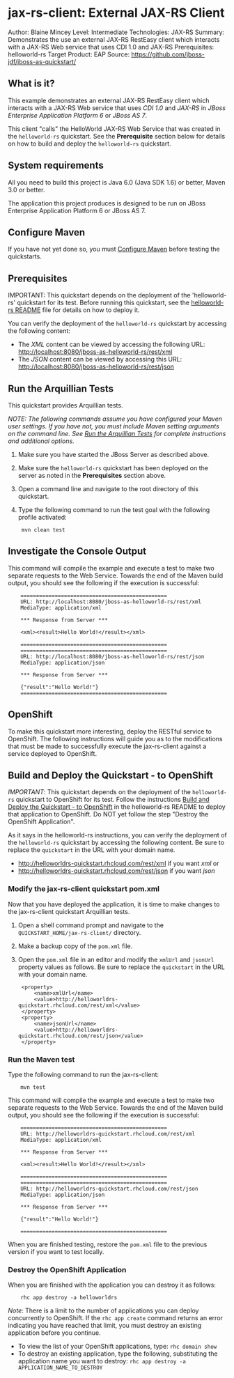 jax-rs-client: External JAX-RS Client
======================
Author: Blaine Mincey
Level: Intermediate
Technologies: JAX-RS
Summary: Demonstrates the use an external JAX-RS RestEasy client which interacts with a JAX-RS Web service that uses CDI 1.0 and JAX-RS
Prerequisites: helloworld-rs
Target Product: EAP
Source: <https://github.com/jboss-jdf/jboss-as-quickstart/>

What is it?
-----------

This example demonstrates an external JAX-RS RestEasy client which interacts with a JAX-RS Web service that uses *CDI 1.0* and *JAX-RS* 
in *JBoss Enterprise Application Platform 6* or *JBoss AS 7*.  

This client "calls" the HelloWorld JAX-RS Web Service that was created in the `helloworld-rs` quickstart. See the **Prerequisite** section below for details on how to build and deploy the `helloworld-rs` quickstart.


System requirements
-------------------

All you need to build this project is Java 6.0 (Java SDK 1.6) or better, Maven 3.0 or better.

The application this project produces is designed to be run on JBoss Enterprise Application Platform 6 or JBoss AS 7. 

 
Configure Maven
---------------

If you have not yet done so, you must [Configure Maven](../README.md#configure-maven) before testing the quickstarts.


Prerequisites
-----------

IMPORTANT: This quickstart depends on the deployment of the 'helloworld-rs' quickstart for its test. Before running this quickstart, see the [helloworld-rs README](../helloworld-rs/README.md) file for details on how to deploy it.

You can verify the deployment of the `helloworld-rs` quickstart by accessing the following content:

* The *XML* content can be viewed by accessing the following URL: <http://localhost:8080/jboss-as-helloworld-rs/rest/xml> 
* The *JSON* content can be viewed by accessing this URL: <http://localhost:8080/jboss-as-helloworld-rs/rest/json>



Run the Arquillian Tests 
-------------------------

This quickstart provides Arquillian tests. 

_NOTE: The following commands assume you have configured your Maven user settings. If you have not, you must include Maven setting arguments on the command line. See [Run the Arquillian Tests](../README.md#run-the-arquillian-tests) for complete instructions and additional options._

1. Make sure you have started the JBoss Server as described above.
2. Make sure the `helloworld-rs` quickstart has been deployed on the server as noted in the **Prerequisites** section above.
3. Open a command line and navigate to the root directory of this quickstart.
4. Type the following command to run the test goal with the following profile activated:

        mvn clean test 


Investigate the Console Output
----------------------------

This command will compile the example and execute a test to make two separate requests to the Web Service.  Towards the end of the Maven build output, you 
should see the following if the execution is successful:

        ===============================================
        URL: http://localhost:8080/jboss-as-helloworld-rs/rest/xml
        MediaType: application/xml

        *** Response from Server ***

        <xml><result>Hello World!</result></xml>
    
        ===============================================
        ===============================================
        URL: http://localhost:8080/jboss-as-helloworld-rs/rest/json
        MediaType: application/json

        *** Response from Server ***

        {"result":"Hello World!"}
        ===============================================


OpenShift
---------

To make this quickstart more interesting, deploy the RESTful service to OpenShift.  The following instructions will guide you as to the modifications that must be made to successfully execute the jax-rs-client against a service deployed to OpenShift.


Build and Deploy the Quickstart - to OpenShift
-------------------------

_IMPORTANT_: This quickstart depends on the deployment of the `helloworld-rs` quickstart to OpenShift for its test. Follow the instructions [Build and Deploy the Quickstart - to OpenShift](../helloworld-rs/README.md#build-and-deploy-the-quickstart-to-openshift) in the helloworld-rs README to deploy that application to OpenShift. Do NOT yet follow the step "Destroy the OpenShift Application".

As it says in the helloworld-rs instructions, you can verify the deployment of the `helloworld-rs` quickstart by accessing the following content. Be sure to replace the `quickstart` in the URL with your domain name.

* <http://helloworldrs-quickstart.rhcloud.com/rest/xml> if you want *xml* or
* <http://helloworldrs-quickstart.rhcloud.com/rest/json> if you want *json*


### Modify the jax-rs-client quickstart pom.xml

Now that you have deployed the application, it is time to make changes to the jax-rs-client quickstart Arquillian tests. 

1. Open a shell command prompt and navigate to the `QUICKSTART_HOME/jax-rs-client/` directory.
2. Make a backup copy of the `pom.xml` file.
3. Open the `pom.xml` file in an editor and modify the `xmlUrl` and `jsonUrl` property values as follows. Be sure to replace the `quickstart` in the URL with your domain name.

        <property>
            <name>xmlUrl</name>
            <value>http://helloworldrs-quickstart.rhcloud.com/rest/xml</value>
        </property>
        <property>
            <name>jsonUrl</name>
            <value>http://helloworldrs-quickstart.rhcloud.com/rest/json</value>
        </property>


### Run the Maven test

Type the following command to run the jax-rs-client:

        mvn test

This command will compile the example and execute a test to make two separate requests to the Web Service.  Towards the end of the Maven build output, you should see the following if the execution is successful:

        ===============================================
        URL: http://helloworldrs-quickstart.rhcloud.com/rest/xml
        MediaType: application/xml

        *** Response from Server ***

        <xml><result>Hello World!</result></xml>

        ===============================================
        ===============================================
        URL: http://helloworldrs-quickstart.rhcloud.com/rest/json
        MediaType: application/json

        *** Response from Server ***

        {"result":"Hello World!"}

        ===============================================

When you are finished testing, restore the `pom.xml` file to the previous version if you want to test locally.

### Destroy the OpenShift Application

When you are finished with the application you can destroy it as follows:

        rhc app destroy -a helloworldrs

_Note_: There is a limit to the number of applications you can deploy concurrently to OpenShift. If the `rhc app create` command returns an error indicating you have reached that limit, you must destroy an existing application before you continue. 

* To view the list of your OpenShift applications, type: `rhc domain show`
* To destroy an existing application, type the following, substituting the application name you want to destroy: `rhc app destroy -a APPLICATION_NAME_TO_DESTROY`
